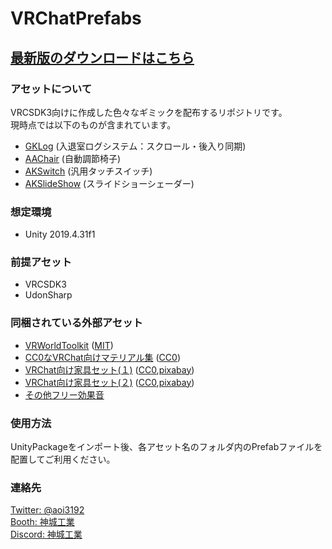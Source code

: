 # VRChatPrefabs
## [最新版のダウンロードはこちら](https://github.com/AoiKamishiro/VRChatPrefabs/releases)  
  
### アセットについて  
VRCSDK3向けに作成した色々なギミックを配布するリポジトリです。  
現時点では以下のものが含まれています。　　
* [GKLog](Assets/00Kamishiro/GKLog/GKLog-README_JP.md) (入退室ログシステム：スクロール・後入り同期)  
* [AAChair](Assets/00Kamishiro/AAChair/AAChair-README_JP.md) (自動調節椅子)
* [AKSwitch](Assets/00Kamishiro/AKSwitch/AKSwitch-README_JP.md) (汎用タッチスイッチ)  
* [AKSlideShow](Assets/00Kamishiro/AKSlideShow/AKSlideShow-README_JP.md) (スライドショーシェーダー)  

### 想定環境  
* Unity 2019.4.31f1  

### 前提アセット  
* VRCSDK3  
* UdonSharp  

### 同梱されている外部アセット  
* [VRWorldToolkit](https://github.com/oneVR/VRWorldToolkit)  ([MIT][01]) 
* [CC0なVRChat向けマテリアル集](https://coquelicotz.booth.pm/items/2516986) ([CC0][02])  
* [VRChat向け家具セット(１)](https://coquelicotz.booth.pm/items/1276329) ([CC0][02],[pixabay][03])  
* [VRChat向け家具セット(２)](https://coquelicotz.booth.pm/items/1573249) ([CC0][02],[pixabay][03])  
* [その他フリー効果音](https://soundeffect-lab.info/)

### 使用方法  
UnityPackageをインポート後、各アセット名のフォルダ内のPrefabファイルを配置してご利用ください。  

### 連絡先  
[Twitter: @aoi3192](https://twitter.com/aoi3192)  
[Booth: 神城工業](https://kamishirolab.booth.pm/)  
[Discord: 神城工業](https://discord.gg/8muNKrzaSK)  

[01]:https://mit-license.org/
[02]:https://creativecommons.org/share-your-work/public-domain/cc0/
[03]:https://pixabay.com/

